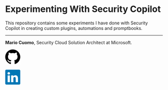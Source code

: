 # Experimenting With Security Copilot

This repository contains some experiments I have done with Security Copilot in creating custom plugins, automations and promptbooks.

---

**Mario Cuomo**, Security Cloud Solution Architect at Microsoft.<br>


[github]: https://www.buymeacoffee.com/tobse
[![Buy me a Donut](https://github.com/mariocuomo/Experimenting-With-Security-Copilot/blob/main/img/github.svg)][github] 

[linkedin]: https://www.buymeacoffee.com/tobse
[![Buy me a Donut](https://github.com/mariocuomo/Experimenting-With-Security-Copilot/blob/main/img/linkedin.svg)][linkedin] 

